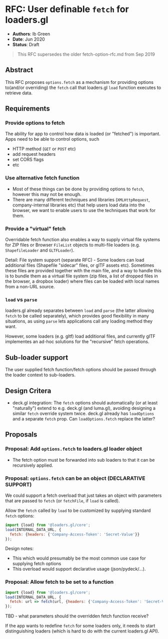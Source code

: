 # RFC: User definable `fetch` for loaders.gl

- **Authors**: Ib Green
- **Date**: Jun 2020
- **Status**: Draft

> This RFC supersedes the older fetch-option-rfc.md from Sep 2019

## Abstract

This RFC proposes `options.fetch` as a mechanism for providing options to(and/or overriding) the `fetch` call that loaders.gl `load` function executes to retrieve data.

## Requirements

### Provide options to fetch

The ability for app to control how data is loaded (or "fetched") is important. Apps need to be able to control options, such

- HTTP method (`GET` or `POST` etc)
- add request headers
- set CORS flags
- etc

### Use alternative fetch function

- Most of these things can be done by providing options to `fetch`, however this may not be enough.
- There are many different techniques and libraries (`XMLHttpRequest`, company-internal libraries etc) that help users load data into the browser, we want to enable users to use the techniques that work for them.

### Provide a "virtual" fetch

Overridable fetch function also enables a way to supply virtual file systems for ZIP files or Browser `FileList` objects to multi-file loaders (e.g. `ShapefileLoader` and `GLTFLoader`).

Detail: File system support (separate RFC) - Some loaders can load additional files (Shapefile "sidecar" files, or glTF assets etc). Sometimes these files are provided together with the main file, and a way to handle this is to bundle them as a virtual file system (zip files, a list of dropped files in the browser, a dropbox loader) where files can be loaded with local names from a non-URL source.

### `load` vs `parse`

loaders.gl already separates between `load` and `parse` (the latter allowing `fetch` to be called separately), which provides good flexibility in many situations, as using `parse` lets applications call any loading method they want.

However, some loaders (e.g. gltf) load additional files, and currently glTF implementes an ad-hoc solutions for the "recursive" fetch operations.

## Sub-loader support

The user supplied fetch function/fetch options should be passed through the loader context to sub-loaders.

## Design Critera

- deck.gl integration: The `fetch` options should automatically (or at least "naturally") extend to e.g. deck.gl (and luma.gl), avoiding designing a similar `fetch` override system twice. deck.gl already has `loadOptions` and a separate `fetch` prop. Can `loadOptions.fetch` replace the latter?

## Proposals

### Proposal: Add `options.fetch` to loaders.gl loader object

- The fetch option must be forwarded into sub loaders to that it can be recursively applied.

### Proposal: `options.fetch` can be an object (DECLARATIVE SUPPORT)

We could support a fetch overload that just takes an object with parameters that are passed to `fetch` (or `fetchFile`, if `load` is called).

Allow the `fetch` called by `load` to be customized by supplying standard `fetch` options:

```js
import {load} from '@loaders.gl/core';
load(INTERNAL_DATA_URL, {
  fetch: {headers: {'Company-Access-Token': 'Secret-Value'}}
});
```

Design notes:

- This which would presumably be the most common use case for supplying fetch options
- This overload would support declarative usage (json/pydeck/...).

### Proposal: Allow fetch to be set to a function

```js
import {load} from '@loaders.gl/core';
load(INTERNAL_DATA_URL, {
  fetch: url => fetch(url, {headers: {'Company-Access-Token': 'Secret-Value'}})
});
```

TBD - what parameters should the overridden fetch function receive?

If the app wants to redefine `fetch` for some loaders only, it needs to start distinguishing loaders (which is hard to do with the current loaders.gl API).
